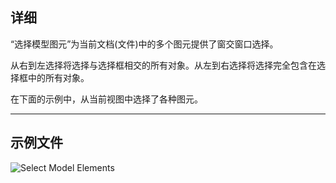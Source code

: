 ## 详细
“选择模型图元”为当前文档(文件)中的多个图元提供了窗交窗口选择。

从右到左选择将选择与选择框相交的所有对象。从左到右选择将选择完全包含在选择框中的所有对象。

在下面的示例中，从当前视图中选择了各种图元。
___
## 示例文件

![Select Model Elements](./Dynamo.Nodes.DSModelElementsSelection_img.jpg)
